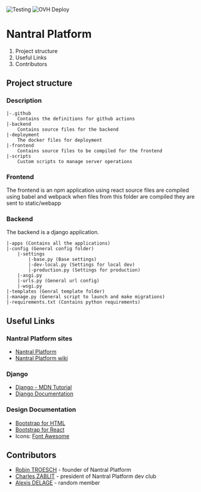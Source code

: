 ![Testing](https://github.com/RobinetFox/nantralPlatform/workflows/Testing/badge.svg?branch=master)
![OVH Deploy](https://github.com/RobinetFox/nantralPlatform/workflows/OVH%20Deploy/badge.svg)

# Nantral Platform

1. Project structure
2. Useful Links
3. Contributors

## Project structure
### Description
```
|-.github 
    Contains the definitions for github actions
|-backend
    Contains source files for the backend
|-deployment
    The docker files for deployment
|-frontend
    Contains source files to be compiled for the frontend
|-scripts
    Custom scripts to manage server operations
 ```

### Frontend
The frontend is an npm application using react
source files are compiled using babel and webpack
when files from this folder are compiled they are sent
to static/webapp

### Backend
The backend is a django application.
```
|-apps (Contains all the applications)
|-config (General config folder)
    |-settings
        |-base.py (Base settings)
        |-dev-local.py (Settings for local dev)
        |-production.py (Settings for production)
    |-asgi.py
    |-urls.py (General url config)
    |-wsgi.py
|-templates (Genral template folder)
|-manage.py (General script to launch and make migrations)
|-requirements.txt (Contains python requirements)
```

## Useful Links

### Nantral Platform sites
* [Nantral Platform](https://nantral-platform.fr)
* [Nantral Platform wiki](https://wiki.nantral-platform.fr)

### Django
* [Django - MDN Tutorial](https://developer.mozilla.org/fr/docs/Learn/Server-side/Django)
* [Django Documentation](https://docs.djangoproject.com/en/3.2/)

### Design Documentation
* [Bootstrap for HTML](https://getbootstrap.com/docs/5.0/getting-started/introduction/)
* [Bootstrap for React](https://react-bootstrap.github.io/components/alerts)
* Icons: [Font Awesome](https://fontawesome.com/v5.15/icons?d=gallery&p=2&m=free)


## Contributors
* [Robin TROESCH](https://github.com/unitrium) - founder of Nantral Platform
* [Charles ZABLIT](https://github.com/charles-zablit) - president of Nantral Platform dev club
* [Alexis DELAGE](https://github.com/hydrielax) - random member

    
